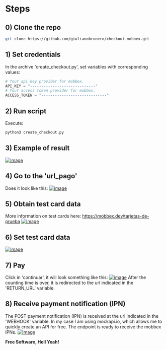# Steps
## 0) Clone the repo
```sh
git clone https://github.com/giulianobrunero/checkout-mobbex.git
```
## 1) Set credentials
In the archive 'create_checkout.py', set variables with corresponding values:
```py
# Your api key provider for mobbex.
API_KEY = "-----------------------------"
# Your access token provider for mobbex.
ACCESS_TOKEN = "-----------------------------"
```
## 2) Run script
Execute:
```sh
python3 create_checkout.py
```
## 3) Example of result
[![image](https://i.ibb.co/yV45Lgx/Screenshot-from-2022-11-09-08-46-21.png)]()
## 4) Go to the 'url_pago'
Does it look like this:
[![image](https://i.ibb.co/16Vdwk4/Screenshot-from-2022-11-09-08-45-38.png)]()
## 5) Obtain test card data
More information on test cards here: https://mobbex.dev/tarjetas-de-prueba
[![image](https://i.ibb.co/Lzy3f63/Screenshot-from-2022-11-09-08-47-34.png)]()
## 6) Set test card data
[![image](https://i.ibb.co/nPtTQhY/Screenshot-from-2022-11-09-08-48-52.png)]()
## 7) Pay
Click in 'continuar', it will look something like this:
[![image](https://i.ibb.co/BKKZFzT/Screenshot-from-2022-11-09-08-49-13.png)]()
After the counting time is over, it is redirected to the url indicated in the 'RETURN_URL' variable.
## 8) Receive payment notification (IPN)
The POST payment notification (IPN) is received at the url indicated in the 'WEBHOOK' variable.
In my case I am using mockapi.io, which allows me to quickly create an API for free. The endpoint is ready to receive the mobbex IPNs.
[![image](https://i.ibb.co/vYXqsm5/Screenshot-from-2022-11-09-08-49-39.png)]()


**Free Software, Hell Yeah!**
